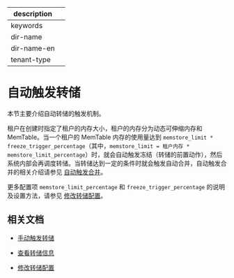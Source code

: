 |description||
|---|---|
|keywords||
|dir-name||
|dir-name-en||
|tenant-type||

# 自动触发转储

本节主要介绍自动转储的触发机制。

租户在创建时指定了租户的内存大小，租户的内存分为动态可伸缩内存和 MemTable。当一个租户的 MemTable 内存的使用量达到 `memstore_limit * freeze_trigger_percentage`（其中，`memstore_limit = 租户内存 * memstore_limit_percentage`）时，就会自动触发冻结（转储的前置动作），然后系统内部会再调度转储。当转储达到一定的条件时就会触发自动合并，自动触发合并的相关介绍请参见 [自动触发合并](../200.merge-management/200.automatic-merge-triggering.md)。

更多配置项 `memstore_limit_percentage` 和 `freeze_trigger_percentage` 的说明及设置方法，请参见 [修改转储配置](../100.dump-management/500.modify-dump-configuration.md)。

## 相关文档

* [手动触发转储](../100.dump-management/300.trigger-dump-manually.md)

* [查看转储信息](../100.dump-management/400.view-dump-information.md)

* [修改转储配置](../100.dump-management/500.modify-dump-configuration.md)
